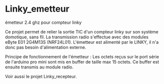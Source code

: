 # Linky_emetteur
émetteur 2.4 ghz pour compteur linky

Ce projet permet de relier la sortie TIC d'un compteur linky sur son système domotique, sans fil.
La transmission radio s'effectue avec des modules eByte E01 2G4M13S (NRF24L01).
L'émetteur est alimenté par le LINKY, il n'a donc pas besoin d'alimentation externe.

Principe de fonctionnement de l'émetteur :
Les octets reçus sur le port série de l'arduino pro mini sont mis en buffer de taille max 15 octets.
Ce buffer est ensuite transmis au module radio.

Voir aussi le projet Linky_recepteur.